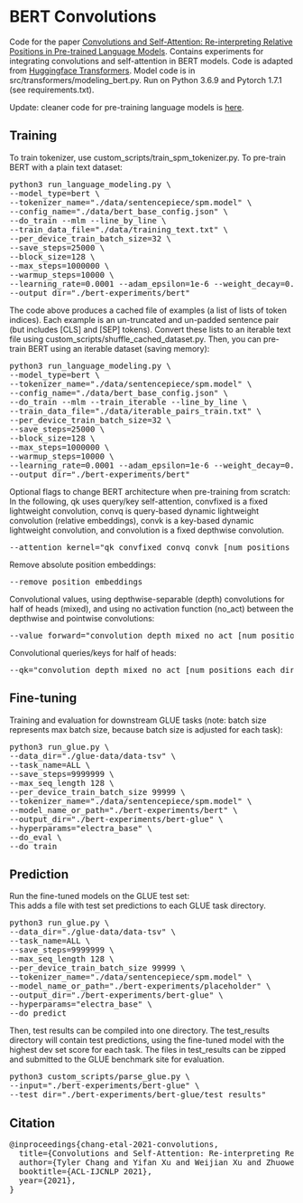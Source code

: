 # BERT Convolutions
Code for the paper [Convolutions and Self-Attention: Re-interpreting Relative Positions in Pre-trained Language Models](https://arxiv.org/abs/2106.05505).
Contains experiments for integrating convolutions and self-attention in BERT models.
Code is adapted from [Huggingface Transformers](https://github.com/huggingface/transformers).
Model code is in src/transformers/modeling_bert.py.
Run on Python 3.6.9 and Pytorch 1.7.1 (see requirements.txt).

Update: cleaner code for pre-training language models is [here](https://github.com/tylerachang/word-acquisition-language-models).

## Training
To train tokenizer, use custom_scripts/train_spm_tokenizer.py.
To pre-train BERT with a plain text dataset:
<pre>
python3 run_language_modeling.py \
--model_type=bert \
--tokenizer_name="./data/sentencepiece/spm.model" \
--config_name="./data/bert_base_config.json" \
--do_train --mlm --line_by_line \
--train_data_file="./data/training_text.txt" \
--per_device_train_batch_size=32 \
--save_steps=25000 \
--block_size=128 \
--max_steps=1000000 \
--warmup_steps=10000 \
--learning_rate=0.0001 --adam_epsilon=1e-6 --weight_decay=0.01 \
--output_dir="./bert-experiments/bert"
</pre>

The code above produces a cached file of examples (a list of lists of token indices).
Each example is an un-truncated and un-padded sentence pair (but includes \[CLS\] and \[SEP\] tokens).
Convert these lists to an iterable text file using custom_scripts/shuffle_cached_dataset.py.
Then, you can pre-train BERT using an iterable dataset (saving memory):
<pre>
python3 run_language_modeling.py \
--model_type=bert \
--tokenizer_name="./data/sentencepiece/spm.model" \
--config_name="./data/bert_base_config.json" \
--do_train --mlm --train_iterable --line_by_line \
--train_data_file="./data/iterable_pairs_train.txt" \
--per_device_train_batch_size=32 \
--save_steps=25000 \
--block_size=128 \
--max_steps=1000000 \
--warmup_steps=10000 \
--learning_rate=0.0001 --adam_epsilon=1e-6 --weight_decay=0.01 \
--output_dir="./bert-experiments/bert"
</pre>

Optional flags to change BERT architecture when pre-training from scratch:<br/>
In the following, qk uses query/key self-attention, convfixed is a fixed lightweight convolution, convq is query-based dynamic lightweight convolution (relative embeddings), convk is a key-based dynamic lightweight convolution, and convolution is a fixed depthwise convolution.
<pre>--attention_kernel="qk_convfixed_convq_convk [num_positions_each_dir]"</pre>
Remove absolute position embeddings:
<pre>--remove_position_embeddings</pre>
Convolutional values, using depthwise-separable (depth) convolutions for half of heads (mixed), and using no activation function (no_act) between the depthwise and pointwise convolutions:
<pre>--value_forward="convolution_depth_mixed_no_act [num_positions_each_dir] [num_convolution_groups]"</pre>
Convolutional queries/keys for half of heads:
<pre>--qk="convolution_depth_mixed_no_act [num_positions_each_dir] [num_convolution_groups]"</pre>

## Fine-tuning
Training and evaluation for downstream GLUE tasks (note: batch size represents max batch size, because batch size is adjusted for each task):
<pre>
python3 run_glue.py \
--data_dir="./glue-data/data-tsv" \
--task_name=ALL \
--save_steps=9999999 \
--max_seq_length 128 \
--per_device_train_batch_size 99999 \
--tokenizer_name="./data/sentencepiece/spm.model" \
--model_name_or_path="./bert-experiments/bert" \
--output_dir="./bert-experiments/bert-glue" \
--hyperparams="electra_base" \
--do_eval \
--do_train
</pre>

## Prediction
Run the fine-tuned models on the GLUE test set:<br/>
This adds a file with test set predictions to each GLUE task directory.
<pre>
python3 run_glue.py \
--data_dir="./glue-data/data-tsv" \
--task_name=ALL \
--save_steps=9999999 \
--max_seq_length 128 \
--per_device_train_batch_size 99999 \
--tokenizer_name="./data/sentencepiece/spm.model" \
--model_name_or_path="./bert-experiments/placeholder" \
--output_dir="./bert-experiments/bert-glue" \
--hyperparams="electra_base" \
--do_predict
</pre>
Then, test results can be compiled into one directory.
The test_results directory will contain test predictions, using the fine-tuned model with the highest dev set score for each task.
The files in test_results can be zipped and submitted to the GLUE benchmark site for evaluation.
<pre>
python3 custom_scripts/parse_glue.py \
--input="./bert-experiments/bert-glue" \
--test_dir="./bert-experiments/bert-glue/test_results"
</pre>

## Citation
<pre>
@inproceedings{chang-etal-2021-convolutions,
  title={Convolutions and Self-Attention: Re-interpreting Relative Positions in Pre-trained Language Models},
  author={Tyler Chang and Yifan Xu and Weijian Xu and Zhuowen Tu},
  booktitle={ACL-IJCNLP 2021},
  year={2021},
}
</pre>
